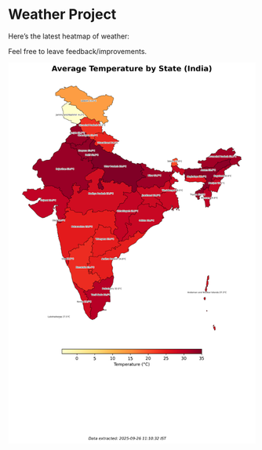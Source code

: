 # Weather Project

Here’s the latest heatmap of weather:

Feel free to leave feedback/improvements.

![India Heatmap](docs/assets/india_heatmap.png?v=D62752)

